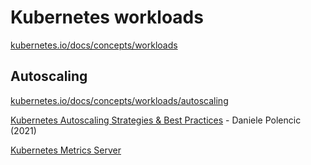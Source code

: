 # Kubernetes workloads

[kubernetes.io/docs/concepts/workloads](https://kubernetes.io/docs/concepts/workloads/)

## Autoscaling

[kubernetes.io/docs/concepts/workloads/autoscaling](https://kubernetes.io/docs/concepts/workloads/autoscaling/)

[Kubernetes Autoscaling Strategies & Best Practices](https://learnk8s.io/kubernetes-autoscaling-strategies) - Daniele Polencic (2021)

[Kubernetes Metrics Server](https://github.com/kubernetes-sigs/metrics-server)
